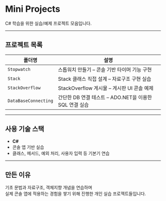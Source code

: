 #  Mini Projects

C# 학습을 위한 실습/예제 프로젝트 모음입니다.

---

##  프로젝트 목록

| 폴더명               | 설명                                         |
|----------------------|----------------------------------------------|
| `Stopwatch`  |  스톱워치 만들기 – 콘솔 기반 타이머 기능 구현 |
| `Stack` |  Stack 클래스 직접 설계 – 자료구조 구현 실습 |
| `StackOverflow` |  StackOverflow 게시물 – 게시판 UI 콘솔 예제  |
| `DataBaseConnecting`   | 간단한 DB 연결 테스트 – ADO.NET을 이용한 SQL 연결 실습     |

---

## 사용 기술 스택
- **C#**
- 콘솔 앱 기반 실습
- 클래스, 메서드, 예외 처리, 사용자 입력 등 기본기 연습

---

## 만든 이유
기초 문법과 자료구조, 객체지향 개념을 연습하며  
실제 콘솔 앱에 적용하는 경험을 쌓기 위해 진행한 개인 실습 프로젝트들입니다.
